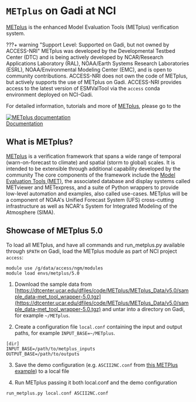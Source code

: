 # `METplus` on Gadi at NCI

[METplus](https://dtcenter.org/community-code/metplus) is the enhanced Model Evaluation Tools (METplus) verification system. 

???+ warning "Support Level: Supported on Gadi, but not owned by ACCESS-NRI"
    <!-- Who develped the tool? -->
    METplus was developed by the Developmental Testbed Center (DTC) and is being actively developed by NCAR/Research Applications Laboratory (RAL), NOAA/Earth Systems Research Laboratories (ESRL), NOAA/Environmental Modeling Center (EMC), and is open to community contributions.
    <!-- Code ownership and support -->
    ACCESS-NRI does not own the code of METplus, but actively supports the use of METplus on Gadi.
    ACCESS-NRI provides access to the latest version of ESMValTool via the `access` conda environment deployed on NCI-Gadi.

For detailed information, tutorials and more of [METplus](https://metplus.readthedocs.io/en/latest/index.html), please go to the
 <div class="card-container">
     <a href="https://metplus.readthedocs.io/en/latest/index.html" class="aspect1to2-card default-text-color">
         <div class="squared-card-image-container">
             <img src="../../../assets/model_evaluation/METplus_logo.png" alt="METplus documentation"></img>
         </div>
         <div class="squared-card-text-container bold">Documentation</div>
     </a>
 </div>

## What is METplus?

[METplus](https://dtcenter.org/community-code/metplus) is a verification framework that spans a wide range of temporal (warn-on-forecast to climate) and spatial (storm to global) scales. It is intended to be extensible through additional capability developed by the community The core components of the framework include the [Model Evaluation Tools (MET)](https://met.readthedocs.io/en/latest/), the associated database and display systems called METviewer and METexpress, and a suite of Python wrappers to provide low-level automation and examples, also called use-cases. METplus will be a component of NOAA's Unified Forecast System (UFS) cross-cutting infrastructure as well as NCAR's System for Integrated Modeling of the Atmosphere (SIMA).

## Showcase of METplus 5.0

To load all METplus, and have all commands and run_metplus.py available through `$PATH` on Gadi, load the METplus module as part of NCI project `access`:
```
module use /g/data/access/ngm/modules
module load envs/metplus/5.0
```

1. Download the sample data from [https://dtcenter.ucar.edu/dfiles/code/METplus/METplus_Data/v5.0/sample_data-met_tool_wrapper-5.0.tgz](https://dtcenter.ucar.edu/dfiles/code/METplus/METplus_Data/v5.0/sample_data-met_tool_wrapper-5.0.tgz) and untar into a directory on Gadi, for example `~/METplus`.

2. Create a configuration file `local.conf` containing the input and output paths, for example `INPUT_BASE=~/METplus`.

```
[dir]
INPUT_BASE=/path/to/metplus_inputs
OUTPUT_BASE=/path/to/outputs
```

3. Save the demo configuration (e.g. `ASCII2NC.conf` from [this METPlus example](https://metplus.readthedocs.io/en/latest/generated/met_tool_wrapper/ASCII2NC/ASCII2NC.html#sphx-glr-generated-met-tool-wrapper-ascii2nc-ascii2nc-py)) to a local file

4. Run METplus passing it both local.conf and the demo configuration

```
run_metplus.py local.conf ASCII2NC.conf
```
